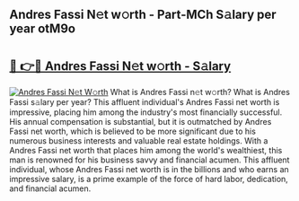 ## Andres Fassi N𝚎t w𝚘rth - Part-MCh S𝚊lary per year otM9o

# <h2><a href="http://gc3nw1.nevu.top/?p=Andres+Fassi">🔗 👉🔴 Andres Fassi N𝚎t w𝚘rth - S𝚊lary</a></h2>

[![Andres Fassi N𝚎t W𝚘rth](https://i.imgur.com/Oavwk0R.jpeg)](http://gc3nw1.nevu.top/?p=Andres+Fassi)
What is Andres Fassi n𝚎t w𝚘rth? What is Andres Fassi s𝚊lary per year?
This affluent individual's Andres Fassi net worth is impressive, placing him among the industry's most financially successful. His annual compensation is substantial, but it is outmatched by Andres Fassi net worth, which is believed to be more significant due to his numerous business interests and valuable real estate holdings. With a Andres Fassi net worth that places him among the world's wealthiest, this man is renowned for his business savvy and financial acumen. This affluent individual, whose Andres Fassi net worth is in the billions and who earns an impressive salary, is a prime example of the force of hard labor, dedication, and financial acumen.
